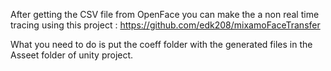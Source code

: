 After getting the CSV file from OpenFace you can make the a non real time tracing using this project : https://github.com/edk208/mixamoFaceTransfer

What you need to do is put the coeff folder with the generated files in the Asseet folder of unity project. 
